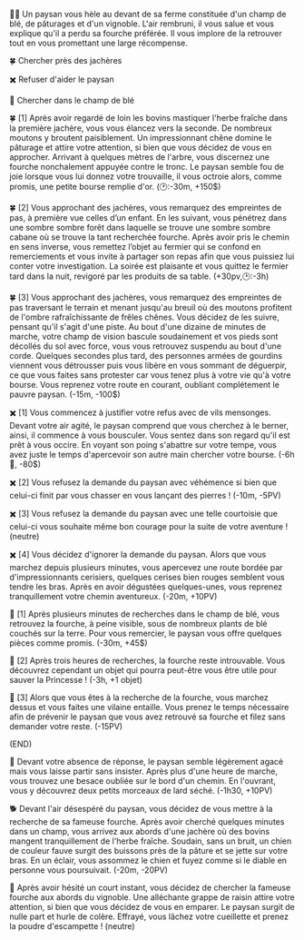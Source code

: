 👨‍🌾 Un paysan vous hèle au devant de sa ferme constituée d'un champ de blé, de pâturages et d'un vignoble. L'air rembruni, il vous salue et vous explique qu'il a perdu sa fourche préférée. Il vous implore de la retrouver tout en vous promettant une large récompense.

🍀 Chercher près des jachères 

✖️ Refuser d'aider le paysan 

🎑 Chercher dans le champ de blé


🍀 [1] Après avoir regardé de loin les bovins mastiquer l'herbe fraîche dans la première jachère, vous vous élancez vers la seconde. De nombreux moutons y broutent paisiblement. Un impressionnant chêne domine le pâturage et attire votre attention, si bien que vous décidez de vous en approcher. Arrivant à quelques mètres de l'arbre, vous discernez une fourche nonchalement appuyée contre le tronc. Le paysan semble fou de joie lorsque vous lui donnez votre trouvaille, il vous octroie alors, comme promis, une petite bourse remplie d'or. (🕑:-30m, +150$)

🍀 [2] Vous approchant des jachères, vous remarquez des empreintes de pas, à première vue celles d’un enfant. En les suivant, vous pénétrez dans une sombre sombre forêt dans laquelle se trouve une sombre sombre cabane où se trouve la tant recherchée fourche. Après avoir pris le chemin en sens inverse, vous remettez l’objet au fermier qui se confond en remerciements et vous invite à partager son repas afin que vous puissiez lui conter votre investigation. La soirée est plaisante et vous quittez le fermier tard dans la nuit, revigoré par les produits de sa table. (+30pv,🕑:-3h)

🍀 [3] Vous approchant des jachères, vous remarquez des empreintes de pas traversant le terrain et menant jusqu'au breuil où des moutons profitent de l'ombre rafraîchissante de frêles chênes. Vous décidez de les suivre, pensant qu'il s'agit d'une piste. Au bout d'une dizaine de minutes de marche, votre champ de vision bascule soudainement et vos pieds sont décollés du sol avec force, vous vous retrouvez suspendu au bout d'une corde. Quelques secondes plus tard, des personnes armées de gourdins viennent vous détrousser puis vous libère en vous sommant de déguerpir, ce que vous faites sans protester car vous tenez plus à votre vie qu'à votre bourse. Vous reprenez votre route en courant, oubliant complétement le pauvre paysan. (-15m, -100$)

 
✖️ [1] Vous commencez à justifier votre refus avec de vils mensonges. Devant votre air agité, le paysan comprend que vous cherchez à le berner, ainsi, il commence à vous bousculer. Vous sentez dans son regard qu'il est prêt à vous occire. En voyant son poing s'abattre sur votre tempe, vous avez juste le temps d'apercevoir son autre main chercher votre bourse. (-6h 🤕, -80$)

✖️ [2] Vous refusez la demande du paysan avec véhémence si bien que celui-ci finit par vous chasser en vous lançant des pierres ! (-10m, -5PV)

✖️ [3] Vous refusez la demande du paysan avec une telle courtoisie que celui-ci vous souhaite même bon courage pour la suite de votre aventure ! (neutre)

✖️ [4] Vous décidez d'ignorer la demande du paysan. Alors que vous marchez depuis plusieurs minutes, vous apercevez une route bordée par d'impressionnants cerisiers, quelques cerises bien rouges semblent vous tendre les bras. Après en avoir dégustées quelques-unes, vous reprenez tranquillement votre chemin aventureux. (-20m, +10PV)


🎑 [1] Après plusieurs minutes de recherches dans le champ de blé, vous retrouvez la fourche, à peine visible, sous de nombreux plants de blé couchés sur la terre. Pour vous remercier, le paysan vous offre quelques pièces comme promis. (-30m, +45$)

🎑 [2] Après trois heures de recherches, la fourche reste introuvable. Vous découvrez cependant un objet qui pourra peut-être vous être utile pour sauver la Princesse ! (-3h, +1 objet)

🎑 [3] Alors que vous êtes à la recherche de la fourche, vous marchez dessus et vous faites une vilaine entaille. Vous prenez le temps nécessaire afin de prévenir le paysan que vous avez retrouvé sa fourche et filez sans demander votre reste. (-15PV)

(END)

🥓 Devant votre absence de réponse, le paysan semble légèrement agacé mais vous laisse partir sans insister. Après plus d'une heure de marche, vous trouvez une besace oubliée sur le bord d'un chemin. En l'ouvrant, vous y découvrez deux petits morceaux de lard séché. (-1h30, +10PV)

🐕 Devant l'air désespéré du paysan, vous décidez de vous mettre à la recherche de sa fameuse fourche. Après avoir cherché quelques minutes dans un champ, vous arrivez aux abords d'une jachère où des bovins mangent tranquillement de l'herbe fraîche. Soudain, sans un bruit, un chien de couleur fauve surgit des buissons près de la pâture et se jette sur votre bras. En un éclair, vous assommez le chien et fuyez comme si le diable en personne vous poursuivait. (-20m, -20PV)

🍇 Après avoir hésité un court instant, vous décidez de chercher la fameuse fourche aux abords du vignoble. Une alléchante grappe de raisin attire votre attention, si bien que vous décidez de vous en emparer. Le paysan surgit de nulle part et hurle de colère. Effrayé, vous lâchez votre cueillette et prenez la poudre d'escampette ! (neutre)  
